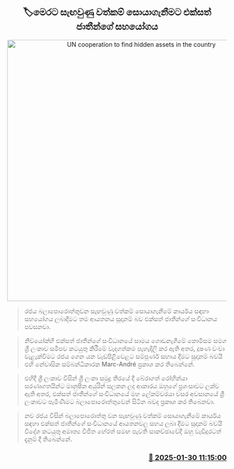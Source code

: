 <p align='center'><b><h2 align='center' title='UN cooperation to find hidden assets in the country'>🏷මෙරට සැඟවුණු වත්කම් සොයාගැනීමට එක්සත් ජාතීන්ගේ සහයෝග​ය</h2></b></p>
<p align='center'><img src='https://helakuru.sgp1.cdn.digitaloceanspaces.com/esana/images/lib/un-marck.jpg' width='600' alt='UN cooperation to find hidden assets in the country'></p>

> රජය බලාපොරොත්තුවන සැඟවුණු වත්කම් සොයාගැනීමේ කාර්යය සඳහා සහයෝගය ලබාදීමට තම ආයතන​ය සූදානම් බව එක්සත් ජාතීන්ගේ සංවිධානය පවසනවා.

> නිව්යෝක්හි එක්සත් ජාතීන්ගේ සංවිධානයේ සාමය ගොඩනැගීමේ කොමිසම සමග ශ්‍රී ලංකාව සමීපව කටයුතු කිරීමේ වැදගත්කම පැහැදිලි කර ඇති අතර, දූෂණ වංචා වැළැක්වීමට රජය ගෙන යන වැඩපිළිවෙළට සම්පූර්ණ සහාය දීමට සූදානම් බවයි එහි නේවාසික සම්බන්ධීකාරක Marc-André ප්‍රකාශ කර තිබෙන්නේ.

> එහිදී ශ්‍රී ලංකාව විසින් ශ්‍රී ලංකා සමුද්‍ර තීරයේ දී බේරාගත් රෝහින්යා සරණාගතයින්ට මානුෂික අයුරින් සලකන ලද ආකාරය ඔහුගේ ප්‍රශංසාවට ලක්ව ඇති අතර, එක්සත් ජාතීන්ගේ සංවිධානයේ මහ ලේකම්වරයා වසර අවසානයේ ශ්‍රී ලංකාවට පැමිණීමට බලාපොරොත්තුවෙන් සිටින බවද ප්‍රකාශ කර තිබෙනවා.

> නව රජය විසින් බලාපොරොත්තු වන සැඟවුණු වත්කම් සොයාගැනීමේ කාර්යය සඳහා එක්සත් ජාතීන්ගේ සංවිධානයේ ආයතනවල සහය ලබා දීමට සූදානම් බවයි විදේශ කටයුතු අමාත්‍ය විජිත හේරත් සමඟ පැවති සාකච්ඡාවේදී ඔහු වැඩිදුරටත් දැනුම් දී තිබෙන්නේ.



<h3 align='right'><a href='https://www.helakuru.lk/esana/p/107020/'>📅 2025-01-30 11:15:00</a></h3>
